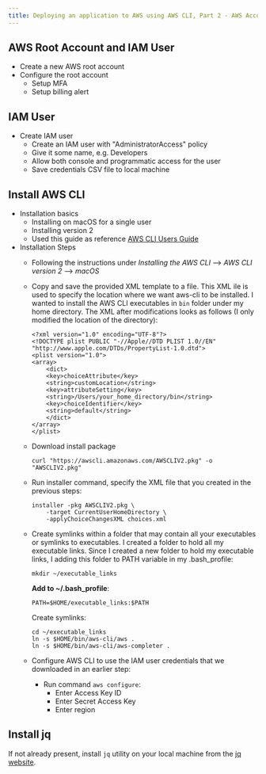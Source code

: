 ```yaml
---
title: Deploying an application to AWS using AWS CLI, Part 2 - AWS Account, IAM User & AWS CLI Installation
---
```


## AWS Root Account and IAM User
* Create a new AWS root account
* Configure the root account
    * Setup MFA
    * Setup billing alert

## IAM User
* Create IAM user
    * Create an IAM user with "AdministratorAccess" policy
    * Give it some name, e.g. Developers
    * Allow both console and programmatic access for the user
    * Save credentials CSV file to local machine

## Install AWS CLI
* Installation basics
    * Installing on macOS for a single user
    * Installing version 2
    * Used this guide as reference [AWS CLI Users Guide](https://docs.aws.amazon.com/cli/latest/userguide/cli-chap-welcome.html)
* Installation Steps
    * Following the instructions under _Installing the AWS CLI_ --> _AWS CLI version 2_ --> _macOS_

    * Copy and save the provided XML template to a file. This XML ile is used to specify the location where we want aws-cli to be installed. I wanted to install the AWS CLI executables in `bin` folder under my home directory. The XML after modifications looks as follows (I only modified the location of the directory):

        ```
        <?xml version="1.0" encoding="UTF-8"?>
        <!DOCTYPE plist PUBLIC "-//Apple//DTD PLIST 1.0//EN" "http://www.apple.com/DTDs/PropertyList-1.0.dtd">
        <plist version="1.0">
        <array>
            <dict>
            <key>choiceAttribute</key>
            <string>customLocation</string>
            <key>attributeSetting</key>
            <string>/Users/your_home_directory/bin</string>
            <key>choiceIdentifier</key>
            <string>default</string>
            </dict>
        </array>
        </plist>
        ```

    * Download install package

        ```
        curl "https://awscli.amazonaws.com/AWSCLIV2.pkg" -o "AWSCLIV2.pkg"
        ```

    * Run installer command, specify the XML file that you created in the previous steps:

        ```
        installer -pkg AWSCLIV2.pkg \
            -target CurrentUserHomeDirectory \
            -applyChoiceChangesXML choices.xml
        ```

    * Create symlinks within a folder that may contain all your executables or symlinks to executables. I created a folder to hold all my executable links. Since I created a new folder to hold my executable links, I adding this folder to PATH variable in my .bash_profile:

        ```
        mkdir ~/executable_links
        ```

        **Add to ~/.bash_profile**:

        ```
        PATH=$HOME/executable_links:$PATH
        ```

        Create symlinks:

        ```
        cd ~/executable_links
        ln -s $HOME/bin/aws-cli/aws .
        ln -s $HOME/bin/aws-cli/aws-completer .
        ```

    * Configure AWS CLI to use the IAM user credentials that we downloaded in an earlier step:
        * Run command `aws configure`:
            * Enter Access Key ID
            * Enter Secret Access Key
            * Enter region

## Install jq

If not already present, install `jq` utility on your local machine from the [jq website](https://stedolan.github.io/jq/download/).
